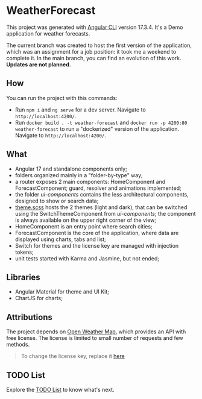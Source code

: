 # WeatherForecast

This project was generated with [Angular CLI](https://github.com/angular/angular-cli) version 17.3.4. It's a Demo application for weather forecasts.

The current branch was created to host the first version of the application, which was an assignment for a job position: it took me a weekend to complete it. In the main branch, you can find an evolution of this work. **Updates are not planned.**

## How

You can run the project with this commands:

-   Run `npm i` and `ng serve` for a dev server. Navigate to `http://localhost:4200/`.
-   Run `docker build . -t weather-forecast` and `docker run -p 4200:80 weather-forecast` to run a "dockerized" version of the application. Navigate to `http://localhost:4200/`.

## What

-   Angular 17 and standalone components only;
-   folders organized mainly in a "folder-by-type" way;
-   a router exposes 2 main components: HomeComponent and ForecastComponent; guard, resolver and animations implemented;
-   the folder _ui-components_ contains the less architectural components, designed to show or search data;
-   [theme.scss](./src/theme.scss) hosts the 2 themes (light and dark), that can be switched using the SwitchThemeComponent from _ui-components_; the component is always available on the upper right corner of the view;
-   HomeComponent is an entry point where search cities;
-   ForecastComponent is the core of the application, where data are displayed using charts, tabs and list;
-   Switch for themes and the license key are managed with injection tokens;
-   unit tests started with Karma and Jasmine, but not ended;

## Libraries

-   Angular Material for theme and UI Kit;
-   ChartJS for charts;

## Attributions

The project depends on [Open Weather Map](https://openweathermap.org), which provides an API with free license. The license is limited to small number of requests and few methods.

> To change the license key, replace it [here](./src/app/app.config.ts)

## TODO List

Explore the [TODO List](./TODO_LIST.md) to know what's next.
